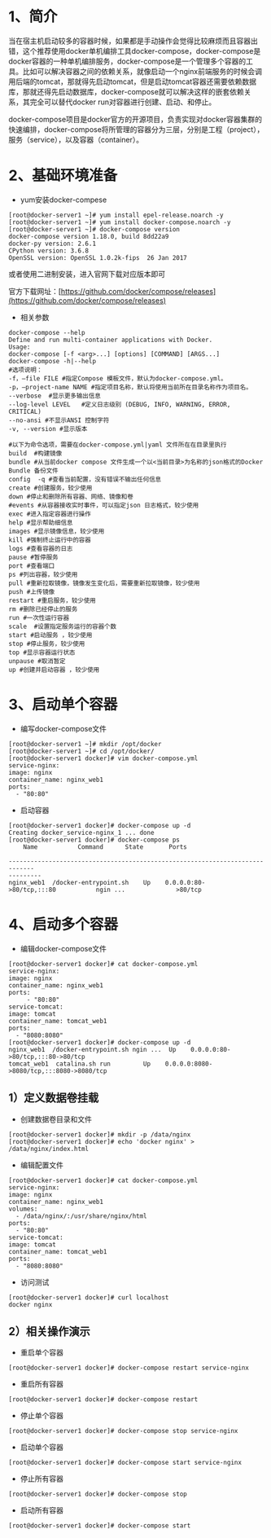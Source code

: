# 1、简介

当在宿主机启动较多的容器时候，如果都是手动操作会觉得比较麻烦而且容器出错，这个推荐使用docker单机编排工具docker-compose，docker-compose是docker容器的一种单机编排服务，docker-compose是一个管理多个容器的工具。比如可以解决容器之间的依赖关系，就像启动一个nginx前端服务的时候会调用后端的tomcat，那就得先启动tomcat，但是启动tomcat容器还需要依赖数据库，那就还得先启动数据库，docker-compose就可以解决这样的嵌套依赖关系，其完全可以替代docker run对容器进行创建、启动、和停止。

docker-compose项目是docker官方的开源项目，负责实现对docker容器集群的快速编排，docker-compose将所管理的容器分为三层，分别是工程（project），服务（service），以及容器（container）。

# 2、基础环境准备

- yum安装docker-compese

```
[root@docker-server1 ~]# yum install epel-release.noarch -y
[root@docker-server1 ~]# yum install docker-compose.noarch -y
[root@docker-server1 ~]# docker-compose version
docker-compose version 1.18.0, build 8dd22a9
docker-py version: 2.6.1
CPython version: 3.6.8
OpenSSL version: OpenSSL 1.0.2k-fips  26 Jan 2017
```

或者使用二进制安装，进入官网下载对应版本即可

官方下载网址：[https://github.com/docker/compose/releases](https://github.com/docker/compose/releases)

- 相关参数

```
docker-compose --help
Define and run multi-container applications with Docker.
Usage:
docker-compose [-f <arg>...] [options] [COMMAND] [ARGS...]
docker-compose -h|--help
#选项说明：
-f，–file FILE #指定Compose 模板文件，默认为docker-compose.yml。
-p，–project-name NAME #指定项目名称，默认将使用当前所在目录名称作为项目名。
--verbose  #显示更多输出信息
--log-level LEVEL   #定义日志级别 (DEBUG, INFO, WARNING, ERROR, CRITICAL)
--no-ansi #不显示ANSI 控制字符
-v, --version #显示版本

#以下为命令选项，需要在docker-compose.yml|yaml 文件所在在目录里执行
build  #构建镜像
bundle #从当前docker compose 文件生成一个以<当前目录>为名称的json格式的Docker
Bundle 备份文件
config  -q #查看当前配置，没有错误不输出任何信息
create #创建服务，较少使用
down #停止和删除所有容器、网络、镜像和卷
#events #从容器接收实时事件，可以指定json 日志格式，较少使用
exec #进入指定容器进行操作
help #显示帮助细信息
images #显示镜像信息，较少使用
kill #强制终止运行中的容器
logs #查看容器的日志
pause #暂停服务
port #查看端口
ps #列出容器，较少使用
pull #重新拉取镜像，镜像发生变化后，需要重新拉取镜像，较少使用
push #上传镜像
restart #重启服务，较少使用
rm #删除已经停止的服务
run #一次性运行容器
scale  #设置指定服务运行的容器个数
start #启动服务 ，较少使用
stop #停止服务，较少使用
top #显示容器运行状态
unpause #取消暂定
up #创建并启动容器 ，较少使用
```

# 3、启动单个容器

- 编写docker-compose文件

```
[root@docker-server1 ~]# mkdir /opt/docker
[root@docker-server1 ~]# cd /opt/docker/
[root@docker-server1 docker]# vim docker-compose.yml
service-nginx:
image: nginx
container_name: nginx_web1
ports:
  - "80:80"
```

- 启动容器

```
[root@docker-server1 docker]# docker-compose up -d
Creating docker_service-nginx_1 ... done
[root@docker-server1 docker]# docker-compose ps
    Name           Command      State       Ports
    
--------------------------------------------------------------------------------------
nginx_web1  /docker-entrypoint.sh    Up    0.0.0.0:80->80/tcp,:::80           ngin ...              >80/tcp 
```

# 4、启动多个容器

- 编辑docker-compose文件

```
[root@docker-server1 docker]# cat docker-compose.yml
service-nginx:
image: nginx
container_name: nginx_web1
ports:
     - "80:80"
service-tomcat:
image: tomcat
container_name: tomcat_web1
ports:
  - "8080:8080"
[root@docker-server1 docker]# docker-compose up -d
nginx_web1  /docker-entrypoint.sh ngin ...  Up    0.0.0.0:80->80/tcp,:::80->80/tcp               
tomcat_web1  catalina.sh run         Up    0.0.0.0:8080->8080/tcp,:::8080->8080/tcp
```

## 1）定义数据卷挂载

- 创建数据卷目录和文件

```
[root@docker-server1 docker]# mkdir -p /data/nginx
[root@docker-server1 docker]# echo 'docker nginx' > /data/nginx/index.html
```

- 编辑配置文件

```
[root@docker-server1 docker]# cat docker-compose.yml
service-nginx:
image: nginx
container_name: nginx_web1
volumes:
  - /data/nginx/:/usr/share/nginx/html
ports:
  - "80:80"
service-tomcat:
image: tomcat
container_name: tomcat_web1
ports:
  - "8080:8080"
```

- 访问测试

```
[root@docker-server1 docker]# curl localhost
docker nginx
```

## 2）相关操作演示

- 重启单个容器

```
[root@docker-server1 docker]# docker-compose restart service-nginx 
```

- 重启所有容器

```
[root@docker-server1 docker]# docker-compose restart 
```

- 停止单个容器

```
[root@docker-server1 docker]# docker-compose stop service-nginx 
```

- 启动单个容器

```
[root@docker-server1 docker]# docker-compose start service-nginx 
```

- 停止所有容器

```
[root@docker-server1 docker]# docker-compose stop 
```

- 启动所有容器

```
[root@docker-server1 docker]# docker-compose start 
```